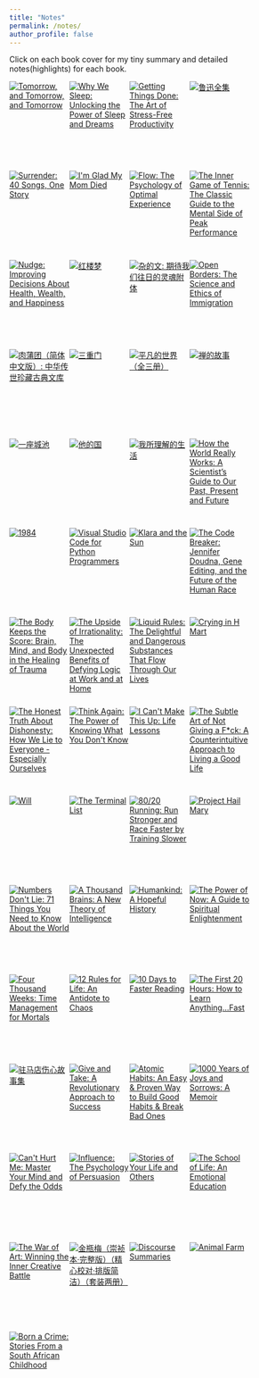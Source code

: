 ```yaml
---
title: "Notes"
permalink: /notes/
author_profile: false
---
```



Click on each book cover for my tiny summary and detailed notes(highlights) for each book. 


<!-- # 2022 -->

<!-- 

Put the newer one on top so that it will be in the same order as the Goodreads order. 

Read before 2022
----------------
Currently, two issues: 1) I don't see the static link for all books beyond the first 20 books; 2) Not sure how to display different years in this page. 

For issue 1). I can copy paste the link in the javascript part to get the complete list and save it to _notes.html. use print() in python to clean those escape strings. Save it to _notes_processed.html. Now I can use it to get all the books I want. Replace the picture size to the one used here: _S\w\d\d_ -> _SX98_

--------------------------------------------------
130 books on Aug 15, 2022 in _notes_processed.html
--------------------------------------------------

Apr 2023
""""""""
/notes/luxun
/notes/getting-things-done
/notes/why-we-sleep
/notes/tomorrow-and-tomorrow-and-tomorrow
/notes/an-emotional-education

Mar 2023
""""""""
/notes/im-glad-my-mom-died
/notes/surrender

To update Feb 2023
""""""""""""""""""
/notes/cant-hurt-me
/notes/influence
/notes/stories-of-your-life-and-others

Updated Jan 20, 2023
""""""""""""""""""""

Need cover of the books:
/notes/inner-game-tennis
/notes/flow

/notes/atomic-habits
/notes/born-a-crime

Updated Dec 14, 2022

/notes/红楼梦
/notes/金瓶梅
/notes/nudge
/notes/born-a-crime


Updated Nov 1, 2022
/notes/the-war-of-art
/notes/肉蒲团
/notes/杂的文
/notes/open-borders

Updated Oct 13, 2022
- use grammarly to clean all my notes summary that had not been edited. 

It might be ok just to use grammarly to polish my writing

On Oct 13, 2022
/notes/first20hours
/notes/10-days-to-faster-reading
/notes/一座城池
/notes/禅的故事
/notes/animal-farm
/notes/驻马店伤心故事集
/notes/平凡的世界
/notes/三重门
/notes/give-and-take

Updated Aug 15, 2022
/notes/discourse-summaries

2022 Aug 
-----------

/notes/我所理解的生活
/notes/他的国
/notes/how-the-world-really-works

2022 july 
-----------

/notes/klara-and-the-sun
/notes/visual-studio-code-for-python-programmers
/notes/1984

2022 june 
-----------
/notes/the-upside-of-irrationality
/notes/the-body-keeps-the-score
/notes/the-code-breaker

2022 may 
-----------
/notes/crying-in-h-mart
/notes/liquid-rules


Edited Below
=============

2022 april 
-----------

/notes/think-again
/notes/i-can't-make-this-up
/notes/honest-truth
----------------------------------------
[Will - by Will Smith](/notes/will)
/notes/the-terminal-list
/notes/will
/notes/80_20-running
/notes/project-hail-mary
/notes/four-thousand-weeks.md
/notes/the-subtle-art-of-not-giving-a-f*ck

--------------------------------------------------------------------------------
1. [Numbers Don't Lie - by Vaclav Smil](/notes/numbers-don't-lie)

1. [A Thousand Brains - by Jeff Hawkins](/notes/a-thousand-brains)

1. [Humankind - by Rutger Bregman](/notes/humankind)

1. [The Power of Now - by Eckhart Tolle](/notes/the-power-of-now)

1. [12 Rules for Life - by Jordan B. Peterson](/notes/12-rules-for-life)


 -->

<style type="text/css" media="screen">
.gr_grid_container {
    /* customize grid container div here. eg: width: 500px; */
}

.gr_grid_book_container {
    /* customize book cover container div here */
    float: left;
    width: 108px;
    height: 160px;
    /* width: 147px;
    height: 240px; */
    padding: 0px 0px;
    overflow: hidden;
}
</style>


  <div class="gr_grid_container">
    <div class="gr_grid_book_container"><a title="Tomorrow, and Tomorrow, and Tomorrow" rel="nofollow" href="/notes/tomorrow-and-tomorrow-and-tomorrow"><img alt="Tomorrow, and Tomorrow, and Tomorrow" border="0" src="https://i.gr-assets.com/images/S/compressed.photo.goodreads.com/books/1636978687l/58784475._SX98_.jpg" /></a></div>
    <div class="gr_grid_book_container"><a title="Why We Sleep: Unlocking the Power of Sleep and Dreams" rel="nofollow" href="/notes/why-we-sleep"><img alt="Why We Sleep: Unlocking the Power of Sleep and Dreams" border="0" src="https://i.gr-assets.com/images/S/compressed.photo.goodreads.com/books/1556604137l/34466963._SX98_.jpg" /></a></div>
    <div class="gr_grid_book_container"><a title="Getting Things Done: The Art of Stress-Free Productivity" rel="nofollow" href="/notes/getting-things-done"><img alt="Getting Things Done: The Art of Stress-Free Productivity" border="0" src="https://i.gr-assets.com/images/S/compressed.photo.goodreads.com/books/1312474060l/1633._SX98_.jpg" /></a></div>
    <div class="gr_grid_book_container"><a title="鲁迅全集" rel="nofollow" href="/notes/luxun"><img alt="鲁迅全集" border="0" src="https://i.gr-assets.com/images/S/compressed.photo.goodreads.com/books/1455596899l/29109491._SX98_.jpg" /></a></div>
    <div class="gr_grid_book_container"><a title="Surrender: 40 Songs, One Story" rel="nofollow" href="/notes/surrender"><img alt="Surrender: 40 Songs, One Story" border="0" src="https://i.gr-assets.com/images/S/compressed.photo.goodreads.com/books/1652192228l/61065813._SX98_.jpg" /></a></div>
    <div class="gr_grid_book_container"><a title="I'm Glad My Mom Died" rel="nofollow" href="/notes/im-glad-my-mom-died"><img alt="I'm Glad My Mom Died" border="0" src="https://i.gr-assets.com/images/S/compressed.photo.goodreads.com/books/1649286799l/59364173._SX98_.jpg" /></a></div>
    <div class="gr_grid_book_container"><a title="Flow: The Psychology of Optimal Experience" rel="nofollow" href="/notes/flow"><img alt="Flow: The Psychology of Optimal Experience" border="0" src="https://i.gr-assets.com/images/S/compressed.photo.goodreads.com/books/1432253110l/66354._SX98_.jpg" /></a></div>
    <div class="gr_grid_book_container"><a title="The Inner Game of Tennis: The Classic Guide to the Mental Side of Peak Performance" rel="nofollow" href="/notes/inner-game-tennis"><img alt="The Inner Game of Tennis: The Classic Guide to the Mental Side of Peak Performance" border="0" src="https://i.gr-assets.com/images/S/compressed.photo.goodreads.com/books/1427665815l/905._SX98_.jpg" /></a></div>
    <div class="gr_grid_book_container"><a title="Nudge: Improving Decisions About Health, Wealth, and Happiness" rel="nofollow" href="/notes/nudge"><img alt="Nudge: Improving Decisions About Health, Wealth, and Happiness" border="0" src="https://i.gr-assets.com/images/S/compressed.photo.goodreads.com/books/1348322381l/3450744._SX98_.jpg" /></a></div>
    <div class="gr_grid_book_container"><a title="红楼梦" rel="nofollow" href="/notes/红楼梦"><img alt="红楼梦" border="0" src="https://i.gr-assets.com/images/S/compressed.photo.goodreads.com/books/1384804636l/18680016._SX98_.jpg" /></a></div>
    <div class="gr_grid_book_container"><a title="杂的文: 期待我们往日的灵魂附体" rel="nofollow" href="/notes/杂的文"><img alt="杂的文: 期待我们往日的灵魂附体" border="0" src="https://i.gr-assets.com/images/S/compressed.photo.goodreads.com/books/1386913339l/19408348._SX98_.jpg" /></a> </div>
    <div class="gr_grid_book_container"><a title="Open Borders: The Science and Ethics of Immigration" rel="nofollow" href="/notes/open-borders"><img alt="Open Borders: The Science and Ethics of Immigration" border="0" src="https://i.gr-assets.com/images/S/compressed.photo.goodreads.com/books/1553580474l/42867903._SX98_.jpg" /></a> </div>
    <div class="gr_grid_book_container"><a title="肉蒲团（简体中文版）: 中华传世珍藏古典文库" rel="nofollow" href="/notes/肉蒲团"><img alt="肉蒲团（简体中文版）: 中华传世珍藏古典文库" border="0" src="https://i.gr-assets.com/images/S/compressed.photo.goodreads.com/books/1522092058l/39603749._SX98_.jpg" /></a> </div>
    <div class="gr_grid_book_container"><a title="三重门" rel="nofollow" href="/notes/三重门"><img alt="三重门" border="0" src="https://i.gr-assets.com/images/S/compressed.photo.goodreads.com/books/1360152266l/6514080._SX98_.jpg" /></a></div>
    <div class="gr_grid_book_container"><a title="平凡的世界（全三册）" rel="nofollow" href="/notes/平凡的世界"><img alt="平凡的世界（全三册）" border="0" src="https://i.gr-assets.com/images/S/compressed.photo.goodreads.com/books/1629938607l/12638370._SX98_.jpg" /></a></div>
    <div class="gr_grid_book_container"><a title="禅的故事(易中天说禅：半小时走进禅的前世今生。阐释禅之美、禅之奥。)" rel="nofollow" href="/notes/禅的故事"><img alt="禅的故事" border="0" src="https://i.gr-assets.com/images/S/compressed.photo.goodreads.com/books/1536598519l/41788141._SX98_.jpg" /></a></div>
    <div class="gr_grid_book_container"><a title="一座城池 (韩寒文集)" rel="nofollow" href="/notes/一座城池"><img alt="一座城池" border="0" src="https://i.gr-assets.com/images/S/compressed.photo.goodreads.com/books/1385629647l/19016496._SX98_.jpg" /></a></div>
    <div class="gr_grid_book_container"><a title="他的国" rel="nofollow" href="/notes/他的国"><img alt="他的国" border="0" src="https://i.gr-assets.com/images/S/compressed.photo.goodreads.com/books/1373367257l/18171758._SX98_.jpg" /></a></div>
    <div class="gr_grid_book_container"><a title="我所理解的生活" rel="nofollow" href="/notes/我所理解的生活"><img alt="我所理解的生活" border="0" src="https://i.gr-assets.com/images/S/compressed.photo.goodreads.com/books/1385654751l/19024336._SX98_.jpg" /></a></div>
    <div class="gr_grid_book_container"><a title="How the World Really Works: A Scientist’s Guide to Our Past, Present and Future" rel="nofollow" href="/notes/how-the-world-really-works"><img alt="How the World Really Works: A Scientist’s Guide to Our Past, Present and Future" border="0" src="https://i.gr-assets.com/images/S/compressed.photo.goodreads.com/books/1641444915l/56587388._SX98_.jpg" /></a></div>
    <div class="gr_grid_book_container"><a title="1984" rel="nofollow" href="/notes/1984"><img alt="1984" border="0" src="https://i.gr-assets.com/images/S/compressed.photo.goodreads.com/books/1532714506l/40961427._SX98_.jpg" /></a> </div>
    <div class="gr_grid_book_container"><a title="Visual Studio Code for Python Programmers" rel="nofollow" href="/notes/visual-studio-code-for-python-programmers"><img alt="Visual Studio Code for Python Programmers" border="0" src="https://i.gr-assets.com/images/S/compressed.photo.goodreads.com/books/1623118657l/55895023._SX98_.jpg" /></a> </div>
    <div class="gr_grid_book_container"><a title="Klara and the Sun" rel="nofollow" href="/notes/klara-and-the-sun"><img alt="Klara and the Sun" border="0" src="https://i.gr-assets.com/images/S/compressed.photo.goodreads.com/books/1603206535l/54120408._SX98_.jpg" /></a> </div>
    <div class="gr_grid_book_container"><a title="The Code Breaker: Jennifer Doudna, Gene Editing, and the Future of the Human Race" rel="nofollow" href="/notes/the-code-breaker"><img alt="The Code Breaker: Jennifer Doudna, Gene Editing, and the Future of the Human Race" border="0" src="https://i.gr-assets.com/images/S/compressed.photo.goodreads.com/books/1610894755l/54968118._SX98_.jpg" /></a> </div>
    <div class="gr_grid_book_container"><a title="The Body Keeps the Score: Brain, Mind, and Body in the Healing of Trauma" rel="nofollow" href="/notes/the-body-keeps-the-score"><img alt="The Body Keeps the Score: Brain, Mind, and Body in the Healing of Trauma" border="0" src="https://i.gr-assets.com/images/S/compressed.photo.goodreads.com/books/1594559067l/18693771._SX98_.jpg" /></a> </div>
    <div class="gr_grid_book_container"><a title="The Upside of Irrationality: The Unexpected Benefits of Defying Logic at Work and at Home" rel="nofollow" href="/notes/the-upside-of-irrationality"><img alt="The Upside of Irrationality: The Unexpected Benefits of Defying Logic at Work and at Home" border="0" src="https://i.gr-assets.com/images/S/compressed.photo.goodreads.com/books/1268511997l/7815744._SX98_.jpg" /></a> </div>
    <div class="gr_grid_book_container"><a title="Liquid Rules: The Delightful and Dangerous Substances That Flow Through Our Lives" rel="nofollow" href="/notes/liquid-rules"><img alt="Liquid Rules: The Delightful and Dangerous Substances That Flow Through Our Lives" border="0" src="https://i.gr-assets.com/images/S/compressed.photo.goodreads.com/books/1519637292l/35721140._SX98_.jpg" /></a> </div>
    <div class="gr_grid_book_container"><a title="Crying in H Mart" rel="nofollow" href="/notes/crying-in-h-mart"><img alt="Crying in H Mart" border="0" src="https://i.gr-assets.com/images/S/compressed.photo.goodreads.com/books/1601937850l/54814676._SX98_.jpg" /></a> </div>
    <div class="gr_grid_book_container"><a title="The Honest Truth About Dishonesty: How We Lie to Everyone - Especially Ourselves" rel="nofollow" href="/notes/honest-truth"><img alt="The Honest Truth About Dishonesty: How We Lie to Everyone - Especially Ourselves" border="0" src="https://i.gr-assets.com/images/S/compressed.photo.goodreads.com/books/1331070373l/13426114._SX98_.jpg" /></a></div>
    <div class="gr_grid_book_container"><a title="Think Again: The Power of Knowing What You Don't Know" rel="nofollow" href="/notes/think-again"><img alt="Think Again: The Power of Knowing What You Don't Know" border="0" src="https://i.gr-assets.com/images/S/compressed.photo.goodreads.com/books/1602574232l/55539565._SX98_.jpg" /></a></div>
    <div class="gr_grid_book_container"><a title="I Can't Make This Up: Life Lessons" rel="nofollow" href="/notes/i-can't-make-this-up"><img alt="I Can't Make This Up: Life Lessons" border="0" src="https://i.gr-assets.com/images/S/compressed.photo.goodreads.com/books/1493503674l/33347428._SX98_.jpg" /></a></div>
    <div class="gr_grid_book_container"><a title="The Subtle Art of Not Giving a F*ck: A Counterintuitive Approach to Living a Good Life" rel="nofollow" href="/notes/the-subtle-art-of-not-giving-a-f*ck"><img alt="The Subtle Art of Not Giving a F*ck: A Counterintuitive Approach to Living a Good Life" border="0" src="https://i.gr-assets.com/images/S/compressed.photo.goodreads.com/books/1465761302l/28257707._SX98_.jpg" /></a></div>
    <div class="gr_grid_book_container"><a title="Will" rel="nofollow" href="/notes/will"><img alt="Will" border="0" src="https://i.gr-assets.com/images/S/compressed.photo.goodreads.com/books/1624126289l/58375739._SX98_.jpg" /></a></div>
    <div class="gr_grid_book_container"><a title="The Terminal List (Terminal List, #1)" rel="nofollow" href="/notes/the-terminal-list"><img alt="The Terminal List" border="0" src="https://i.gr-assets.com/images/S/compressed.photo.goodreads.com/books/1520163970l/35297106._SX98_.jpg" /></a></div>
    <div class="gr_grid_book_container"><a title="80/20 Running: Run Stronger and Race Faster by Training Slower" rel="nofollow" href="/notes/80_20-running"><img alt="80/20 Running: Run Stronger and Race Faster by Training Slower" border="0" src="https://i.gr-assets.com/images/S/compressed.photo.goodreads.com/books/1398027298l/20821042._SX98_.jpg" /></a></div>
    <div class="gr_grid_book_container"><a title="Project Hail Mary" rel="nofollow" href="/notes/project-hail-mary"><img alt="Project Hail Mary" border="0" src="https://i.gr-assets.com/images/S/compressed.photo.goodreads.com/books/1597695864l/54493401._SX98_.jpg" /></a></div>
    <div class="gr_grid_book_container"><a title="Numbers Don't Lie: 71 Things You Need to Know About the World" rel="nofollow" href="/notes/numbers-don't-lie"><img alt="Numbers Don't Lie: 71 Things You Need to Know About the World" border="0" src="https://i.gr-assets.com/images/S/compressed.photo.goodreads.com/books/1598804527l/50705179._SX98_.jpg" /></a></div>
    <div class="gr_grid_book_container"><a title="A Thousand Brains: A New Theory of Intelligence" rel="nofollow" href="/notes/a-thousand-brains"><img alt="A Thousand Brains: A New Theory of Intelligence" border="0" src="https://i.gr-assets.com/images/S/compressed.photo.goodreads.com/books/1609237769l/54503521._SX98_.jpg" /></a></div>
    <div class="gr_grid_book_container"><a title="Humankind: A Hopeful History" rel="nofollow" href="/notes/humankind"><img alt="Humankind: A Hopeful History" border="0" src="https://i.gr-assets.com/images/S/compressed.photo.goodreads.com/books/1577251406l/52879286._SX98_.jpg" /></a></div>
    <div class="gr_grid_book_container"><a title="The Power of Now: A Guide to Spiritual Enlightenment" rel="nofollow" href="/notes/the-power-of-now"><img alt="The Power of Now: A Guide to Spiritual Enlightenment" border="0" src="https://i.gr-assets.com/images/S/compressed.photo.goodreads.com/books/1386925535l/6708._SX98_.jpg" /></a></div>
    <div class="gr_grid_book_container"><a title="Four Thousand Weeks: Time Management for Mortals" rel="nofollow" href="/notes/four-thousand-weeks"><img alt="Four Thousand Weeks: Time Management for Mortals" border="0" src="https://i.gr-assets.com/images/S/compressed.photo.goodreads.com/books/1627425434l/54785515._SX98_.jpg" /></a></div>
    <div class="gr_grid_book_container"><a title="12 Rules for Life: An Antidote to Chaos" rel="nofollow" href="/notes/12-rules-for-life"><img alt="12 Rules for Life: An Antidote to Chaos" border="0" src="https://i.gr-assets.com/images/S/compressed.photo.goodreads.com/books/1512705866l/30257963._SX98_.jpg" /></a></div>
    <div class="gr_grid_book_container"><a title="10 Days to Faster Reading" rel="nofollow" href="/notes/10-days-to-faster-reading"><img alt="10 Days to Faster Reading" border="0" src="https://i.gr-assets.com/images/S/compressed.photo.goodreads.com/books/1441860089l/227552._SX98_.jpg" /></a></div>
    <div class="gr_grid_book_container"><a title="The First 20 Hours: How to Learn Anything...Fast" rel="nofollow" href="/notes/first20hours"><img alt="The First 20 Hours: How to Learn Anything...Fast" border="0" src="https://i.gr-assets.com/images/S/compressed.photo.goodreads.com/books/1364771935l/16158493._SX98_.jpg" /></a></div>
    <div class="gr_grid_book_container"><a title="驻马店伤心故事集" rel="nofollow" href="/notes/驻马店伤心故事集"><img alt="驻马店伤心故事集" border="0" src="https://i.gr-assets.com/images/S/compressed.photo.goodreads.com/books/1538612328l/42142336._SX98_.jpg" /></a></div>
    <div class="gr_grid_book_container"><a title="Give and Take: A Revolutionary Approach to Success" rel="nofollow" href="/notes/give-and-take"><img alt="Give and Take: A Revolutionary Approach to Success" border="0" src="https://i.gr-assets.com/images/S/compressed.photo.goodreads.com/books/1356136579l/16158498._SX98_.jpg" /></a></div>
    <div class="gr_grid_book_container"><a title="Atomic Habits: An Easy &amp; Proven Way to Build Good Habits &amp; Break Bad Ones" rel="nofollow" href="/notes/atomic-habits"><img alt="Atomic Habits: An Easy &amp; Proven Way to Build Good Habits &amp; Break Bad Ones" border="0" src="https://i.gr-assets.com/images/S/compressed.photo.goodreads.com/books/1655988385l/40121378._SX98_.jpg" /></a></div>
    <div class="gr_grid_book_container"><a title="1000 Years of Joys and Sorrows: A Memoir" rel="nofollow" href="/notes/1000-years-of-joys-and-sorrows"><img alt="1000 Years of Joys and Sorrows: A Memoir" border="0" src="https://i.gr-assets.com/images/S/compressed.photo.goodreads.com/books/1629112907l/57423429._SX98_.jpg" /></a></div>
    <div class="gr_grid_book_container"><a title="Can't Hurt Me: Master Your Mind and Defy the Odds" rel="nofollow" href="/notes/cant-hurt-me"><img alt="Can't Hurt Me: Master Your Mind and Defy the Odds" border="0" src="https://i.gr-assets.com/images/S/compressed.photo.goodreads.com/books/1536184191l/41721428._SX98_.jpg" /></a></div>
    <div class="gr_grid_book_container"><a title="Influence: The Psychology of Persuasion" rel="nofollow" href="/notes/influence"><img alt="Influence: The Psychology of Persuasion" border="0" src="https://i.gr-assets.com/images/S/compressed.photo.goodreads.com/books/1391026083l/28815._SX98_.jpg" /></a></div>
    <div class="gr_grid_book_container"><a title="Stories of Your Life and Others" rel="nofollow" href="/notes/stories-of-your-life-and-others"><img alt="Stories of Your Life and Others" border="0" src="https://i.gr-assets.com/images/S/compressed.photo.goodreads.com/books/1356138316l/223380._SX98_.jpg" /></a></div>
    <div class="gr_grid_book_container"><a title="The School of Life: An Emotional Education" rel="nofollow" href="/notes/an-emotional-education"><img alt="The School of Life: An Emotional Education" border="0" src="https://i.gr-assets.com/images/S/compressed.photo.goodreads.com/books/1568273715l/43264830._SX98_.jpg" /></a></div>
<!--     <div class="gr_grid_book_container"><a title="Outliers: The Story of Success" rel="nofollow" href="https://www.goodreads.com/review/show/2822582309?utm_medium=api&amp;utm_source=grid_widget"><img alt="Outliers: The Story of Success" border="0" src="https://i.gr-assets.com/images/S/compressed.photo.goodreads.com/books/1344266315l/3228917._SX98_.jpg" /></a></div> -->
<!--     <div class="gr_grid_book_container"><a title="Think Like a Monk: Train Your Mind for Peace and Purpose Every Day" rel="nofollow" href="https://www.goodreads.com/review/show/4246485945?utm_medium=api&amp;utm_source=grid_widget"><img alt="Think Like a Monk: Train Your Mind for Peace and Purpose Every Day" border="0" src="https://i.gr-assets.com/images/S/compressed.photo.goodreads.com/books/1600432716l/51942513._SX98_.jpg" /></a></div> -->
<!--     <div class="gr_grid_book_container"><a title="Poor Charlie's Almanack: The Wit and Wisdom of Charles T. Munger" rel="nofollow" href="https://www.goodreads.com/review/show/3079013775?utm_medium=api&amp;utm_source=grid_widget"><img alt="Poor Charlie's Almanack: The Wit and Wisdom of Charles T. Munger" border="0" src="https://i.gr-assets.com/images/S/compressed.photo.goodreads.com/books/1387744370l/944652._SX98_.jpg" /></a></div> -->
<!--     <div class="gr_grid_book_container"><a title="Rich Dad, Poor Dad" rel="nofollow" href="https://www.goodreads.com/review/show/4129652508?utm_medium=api&amp;utm_source=grid_widget"><img alt="Rich Dad, Poor Dad" border="0" src="https://i.gr-assets.com/images/S/compressed.photo.goodreads.com/books/1388211242l/69571._SX98_.jpg" /></a></div> -->
<!--     <div class="gr_grid_book_container"><a title="The Greatest Salesman in the World" rel="nofollow" href="https://www.goodreads.com/review/show/3856191568?utm_medium=api&amp;utm_source=grid_widget"><img alt="The Greatest Salesman in the World" border="0" src="https://i.gr-assets.com/images/S/compressed.photo.goodreads.com/books/1631968328l/356896._SX98_.jpg" /></a></div> -->
<!--     <div class="gr_grid_book_container"><a title="How to Think More About Sex" rel="nofollow" href="https://www.goodreads.com/review/show/4113872608?utm_medium=api&amp;utm_source=grid_widget"><img alt="How to Think More About Sex" border="0" src="https://i.gr-assets.com/images/S/compressed.photo.goodreads.com/books/1339001940l/13696016._SX98_.jpg" /></a></div> -->
    <div class="gr_grid_book_container"><a title="The War of Art: Winning the Inner Creative Battle" rel="nofollow" href="/notes/the-war-of-art"><img alt="The War of Art: Winning the Inner Creative Battle" border="0" src="https://i.gr-assets.com/images/S/compressed.photo.goodreads.com/books/1574272133l/1319._SX98_.jpg" /></a></div>
<!--     <div class="gr_grid_book_container"><a title="The Emperor of All Maladies: A Biography of Cancer" rel="nofollow" href="https://www.goodreads.com/review/show/3847909815?utm_medium=api&amp;utm_source=grid_widget"><img alt="The Emperor of All Maladies: A Biography of Cancer" border="0" src="https://i.gr-assets.com/images/S/compressed.photo.goodreads.com/books/1280771091l/7170627._SX98_.jpg" /></a></div> -->
<!--     <div class="gr_grid_book_container"><a title="Open" rel="nofollow" href="https://www.goodreads.com/review/show/3123025281?utm_medium=api&amp;utm_source=grid_widget"><img alt="Open" border="0" src="https://i.gr-assets.com/images/S/compressed.photo.goodreads.com/books/1320520930l/6480781._SX98_.jpg" /></a></div> -->
<!--     <div class="gr_grid_book_container"><a title="丰乳肥臀" rel="nofollow" href="https://www.goodreads.com/review/show/3977121037?utm_medium=api&amp;utm_source=grid_widget"><img alt="丰乳肥臀" border="0" src="https://i.gr-assets.com/images/S/compressed.photo.goodreads.com/books/1385300316l/18928476._SX98_.jpg" /></a></div> -->
<!--     <div class="gr_grid_book_container"><a title="围城" rel="nofollow" href="https://www.goodreads.com/review/show/3944610225?utm_medium=api&amp;utm_source=grid_widget"><img alt="围城" border="0" src="https://i.gr-assets.com/images/S/compressed.photo.goodreads.com/books/1551882097l/29847852._SX98_.jpg" /></a></div> -->
<!--     <div class="gr_grid_book_container"><a title="边城" rel="nofollow" href="https://www.goodreads.com/review/show/3902312525?utm_medium=api&amp;utm_source=grid_widget"><img alt="边城" border="0" src="https://i.gr-assets.com/images/S/compressed.photo.goodreads.com/books/1385595066l/19010215._SX98_.jpg" /></a></div> -->
<!--     <div class="gr_grid_book_container"><a title="The TB12 Method: How to Achieve a Lifetime of Sustained Peak Performance" rel="nofollow" href="https://www.goodreads.com/review/show/3886278283?utm_medium=api&amp;utm_source=grid_widget"><img alt="The TB12 Method: How to Achieve a Lifetime of Sustained Peak Performance" border="0" src="https://i.gr-assets.com/images/S/compressed.photo.goodreads.com/books/1505829459l/35612723._SX98_.jpg" /></a></div> -->
<!--     <div class="gr_grid_book_container"><a title="增广贤文" rel="nofollow" href="https://www.goodreads.com/review/show/3874670139?utm_medium=api&amp;utm_source=grid_widget"><img alt="增广贤文" border="0" src="https://i.gr-assets.com/images/S/compressed.photo.goodreads.com/books/1385567034l/19003933._SX98_.jpg" /></a></div> -->
    <div class="gr_grid_book_container"><a title="金瓶梅（崇祯本·完整版）（精心校对·排版简洁）（套装两册）" rel="nofollow" href="/notes/金瓶梅"><img alt="金瓶梅（崇祯本·完整版）（精心校对·排版简洁）（套装两册）" border="0" src="https://i.gr-assets.com/images/S/compressed.photo.goodreads.com/books/1515154787l/37832172._SX98_.jpg" /></a></div>
<!--     <div class="gr_grid_book_container"><a title="Greenlights" rel="nofollow" href="https://www.goodreads.com/review/show/3811320509?utm_medium=api&amp;utm_source=grid_widget"><img alt="Greenlights" border="0" src="https://i.gr-assets.com/images/S/compressed.photo.goodreads.com/books/1604281659l/52838315._SX98_.jpg" /></a></div> -->
<!--     <div class="gr_grid_book_container"><a title="Good Economics for Hard Times: Better Answers to Our Biggest Problems" rel="nofollow" href="https://www.goodreads.com/review/show/3462016538?utm_medium=api&amp;utm_source=grid_widget"><img alt="Good Economics for Hard Times: Better Answers to Our Biggest Problems" border="0" src="https://i.gr-assets.com/images/S/compressed.photo.goodreads.com/books/1562348201l/51014619._SX98_SY75_.jpg" /></a></div> -->
<!--     <div class="gr_grid_book_container"><a title="&quot;Surely You're Joking, Mr. Feynman!&quot;: Adventures of a Curious Character" rel="nofollow" href="https://www.goodreads.com/review/show/3811152084?utm_medium=api&amp;utm_source=grid_widget"><img alt="&quot;Surely You're Joking, Mr. Feynman!&quot;: Adventures of a Curious Character" border="0" src="https://i.gr-assets.com/images/S/compressed.photo.goodreads.com/books/1504936953l/35167685._SX98_.jpg" /></a></div> -->
<!--     <div class="gr_grid_book_container"><a title="活着 (余华作品)" rel="nofollow" href="https://www.goodreads.com/review/show/3791390629?utm_medium=api&amp;utm_source=grid_widget"><img alt="活着" border="0" src="https://i.gr-assets.com/images/S/compressed.photo.goodreads.com/books/1458534471l/29564310._SX98_.jpg" /></a></div> -->
<!--     <div class="gr_grid_book_container"><a title="A Promised Land" rel="nofollow" href="https://www.goodreads.com/review/show/3779014527?utm_medium=api&amp;utm_source=grid_widget"><img alt="A Promised Land" border="0" src="https://i.gr-assets.com/images/S/compressed.photo.goodreads.com/books/1600357110l/55361205._SX98_.jpg" /></a></div> -->
<!--     <div class="gr_grid_book_container"><a title="Bird by Bird: Some Instructions on Writing and Life" rel="nofollow" href="https://www.goodreads.com/review/show/3000686291?utm_medium=api&amp;utm_source=grid_widget"><img alt="Bird by Bird: Some Instructions on Writing and Life" border="0" src="https://i.gr-assets.com/images/S/compressed.photo.goodreads.com/books/1631772636l/12543._SX98_.jpg" /></a></div> -->
<!--     <div class="gr_grid_book_container"><a title="The Magic of Thinking Big" rel="nofollow" href="https://www.goodreads.com/review/show/3592473918?utm_medium=api&amp;utm_source=grid_widget"><img alt="The Magic of Thinking Big" border="0" src="https://i.gr-assets.com/images/S/compressed.photo.goodreads.com/books/1404632064l/759945._SX98_.jpg" /></a></div> -->
<!--     <div class="gr_grid_book_container"><a title="The Diamond Sutra" rel="nofollow" href="https://www.goodreads.com/review/show/3535785698?utm_medium=api&amp;utm_source=grid_widget"><img alt="The Diamond Sutra" border="0" src="https://i.gr-assets.com/images/S/compressed.photo.goodreads.com/books/1388361143l/144254._SX98_.jpg" /></a></div> -->
<!--     <div class="gr_grid_book_container"><a title="The Heart Sutra" rel="nofollow" href="https://www.goodreads.com/review/show/3535786777?utm_medium=api&amp;utm_source=grid_widget"><img alt="The Heart Sutra" border="0" src="https://i.gr-assets.com/images/S/compressed.photo.goodreads.com/books/1438830733l/325115._SX98_.jpg" /></a></div> -->
<!--     <div class="gr_grid_book_container"><a title="A Concise Guide to Macroeconomics" rel="nofollow" href="https://www.goodreads.com/review/show/3354557924?utm_medium=api&amp;utm_source=grid_widget"><img alt="A Concise Guide to Macroeconomics" border="0" src="https://i.gr-assets.com/images/S/compressed.photo.goodreads.com/books/1351663820l/464415._SX98_.jpg" /></a></div> -->
<!--     <div class="gr_grid_book_container"><a title="Money Walks 会走路的钱（下）: 普通人家十年一千万理财实录" rel="nofollow" href="https://www.goodreads.com/review/show/3291673316?utm_medium=api&amp;utm_source=grid_widget"><img alt="Money Walks 会走路的钱（下）: 普通人家十年一千万理财实录" border="0" src="https://i.gr-assets.com/images/S/compressed.photo.goodreads.com/books/1580682608l/50914453._SX98_.jpg" /></a></div> -->
<!--     <div class="gr_grid_book_container"><a title="Money Walks 会走路的钱（上）: 普通人家十年一千万理财实录" rel="nofollow" href="https://www.goodreads.com/review/show/3291672262?utm_medium=api&amp;utm_source=grid_widget"><img alt="Money Walks 会走路的钱（上）: 普通人家十年一千万理财实录" border="0" src="https://i.gr-assets.com/images/S/compressed.photo.goodreads.com/books/1580682629l/50914465._SX98_.jpg" /></a></div> -->
<!--     <div class="gr_grid_book_container"><a title="Nonviolent Communication: A Language of Life" rel="nofollow" href="https://www.goodreads.com/review/show/3252494155?utm_medium=api&amp;utm_source=grid_widget"><img alt="Nonviolent Communication: A Language of Life" border="0" src="https://i.gr-assets.com/images/S/compressed.photo.goodreads.com/books/1386925124l/71730._SX98_.jpg" /></a></div> -->
<!--     <div class="gr_grid_book_container"><a title="Will My Cat Eat My Eyeballs? Big Questions from Tiny Mortals About Death" rel="nofollow" href="https://www.goodreads.com/review/show/3229850753?utm_medium=api&amp;utm_source=grid_widget"><img alt="Will My Cat Eat My Eyeballs? Big Questions from Tiny Mortals About Death" border="0" src="https://i.gr-assets.com/images/S/compressed.photo.goodreads.com/books/1554396038l/43785830._SX98_.jpg" /></a></div> -->
<!--     <div class="gr_grid_book_container"><a title="Humans of New York: Stories" rel="nofollow" href="https://www.goodreads.com/review/show/3183103882?utm_medium=api&amp;utm_source=grid_widget"><img alt="Humans of New York: Stories" border="0" src="https://i.gr-assets.com/images/S/compressed.photo.goodreads.com/books/1430176879l/24019187._SX98_.jpg" /></a></div> -->
<!--     <div class="gr_grid_book_container"><a title="Humans of New York" rel="nofollow" href="https://www.goodreads.com/review/show/3085043595?utm_medium=api&amp;utm_source=grid_widget"><img alt="Humans of New York" border="0" src="https://i.gr-assets.com/images/S/compressed.photo.goodreads.com/books/1384184910l/17287009._SX98_.jpg" /></a></div> -->
<!--     <div class="gr_grid_book_container"><a title="Tribe of Mentors: Short Life Advice from the Best in the World" rel="nofollow" href="https://www.goodreads.com/review/show/3085343205?utm_medium=api&amp;utm_source=grid_widget"><img alt="Tribe of Mentors: Short Life Advice from the Best in the World" border="0" src="https://i.gr-assets.com/images/S/compressed.photo.goodreads.com/books/1504838177l/36200111._SX98_.jpg" /></a></div> -->
<!--     <div class="gr_grid_book_container"><a title="Meditations" rel="nofollow" href="https://www.goodreads.com/review/show/3056500102?utm_medium=api&amp;utm_source=grid_widget"><img alt="Meditations" border="0" src="https://i.gr-assets.com/images/S/compressed.photo.goodreads.com/books/1421618636l/30659._SX98_.jpg" /></a></div> -->
<!--     <div class="gr_grid_book_container"><a title="Bad Blood: Secrets and Lies in a Silicon Valley Startup" rel="nofollow" href="https://www.goodreads.com/review/show/2633736063?utm_medium=api&amp;utm_source=grid_widget"><img alt="Bad Blood: Secrets and Lies in a Silicon Valley Startup" border="0" src="https://i.gr-assets.com/images/S/compressed.photo.goodreads.com/books/1523311515l/37976541._SX98_.jpg" /></a></div> -->
<!--     <div class="gr_grid_book_container"><a title="Digital Minimalism: Choosing a Focused Life in a Noisy World" rel="nofollow" href="https://www.goodreads.com/review/show/2879917246?utm_medium=api&amp;utm_source=grid_widget"><img alt="Digital Minimalism: Choosing a Focused Life in a Noisy World" border="0" src="https://i.gr-assets.com/images/S/compressed.photo.goodreads.com/books/1549433350l/40672036._SX98_.jpg" /></a></div> -->
<!--     <div class="gr_grid_book_container"><a title="Becoming" rel="nofollow" href="https://www.goodreads.com/review/show/2873866846?utm_medium=api&amp;utm_source=grid_widget"><img alt="Becoming" border="0" src="https://i.gr-assets.com/images/S/compressed.photo.goodreads.com/books/1528206996l/38746485._SX98_.jpg" /></a></div> -->
<!--     <div class="gr_grid_book_container"><a title="The Noble Eightfold Path: Way to the End of Suffering" rel="nofollow" href="https://www.goodreads.com/review/show/2866199956?utm_medium=api&amp;utm_source=grid_widget"><img alt="The Noble Eightfold Path: Way to the End of Suffering" border="0" src="https://i.gr-assets.com/images/S/compressed.photo.goodreads.com/books/1328838260l/973368._SX98_.jpg" /></a></div> -->
<!--     <div class="gr_grid_book_container"><a title="Deep Work: Rules for Focused Success in a Distracted World" rel="nofollow" href="https://www.goodreads.com/review/show/2236967388?utm_medium=api&amp;utm_source=grid_widget"><img alt="Deep Work: Rules for Focused Success in a Distracted World" border="0" src="https://i.gr-assets.com/images/S/compressed.photo.goodreads.com/books/1447957962l/25744928._SX98_.jpg" /></a></div> -->
<!--     <div class="gr_grid_book_container"><a title="How to Be a Bawse: A Guide to Conquering Life" rel="nofollow" href="https://www.goodreads.com/review/show/2204742380?utm_medium=api&amp;utm_source=grid_widget"><img alt="How to Be a Bawse: A Guide to Conquering Life" border="0" src="https://i.gr-assets.com/images/S/compressed.photo.goodreads.com/books/1475608021l/31202835._SX98_.jpg" /></a></div> -->
<!--     <div class="gr_grid_book_container"><a title="Educated" rel="nofollow" href="https://www.goodreads.com/review/show/2615266788?utm_medium=api&amp;utm_source=grid_widget"><img alt="Educated" border="0" src="https://i.gr-assets.com/images/S/compressed.photo.goodreads.com/books/1506026635l/35133922._SX98_.jpg" /></a></div> -->
<!--     <div class="gr_grid_book_container"><a title="I'll Be Gone in the Dark" rel="nofollow" href="https://www.goodreads.com/review/show/2615215068?utm_medium=api&amp;utm_source=grid_widget"><img alt="I'll Be Gone in the Dark" border="0" src="https://i.gr-assets.com/images/S/compressed.photo.goodreads.com/books/1499177121l/35271190._SX98_.jpg" /></a></div> --> 
    <div class="gr_grid_book_container"><a title="Discourse Summaries" rel="nofollow" href="/notes/discourse-summaries"><img alt="Discourse Summaries" border="0" src="https://i.gr-assets.com/images/S/compressed.photo.goodreads.com/books/1348456310l/1263497._SX98_.jpg" /></a></div>
<!--     <div class="gr_grid_book_container"><a title="Mostly Harmless Econometrics: An Empiricist's Companion" rel="nofollow" href="https://www.goodreads.com/review/show/2686646765?utm_medium=api&amp;utm_source=grid_widget"><img alt="Mostly Harmless Econometrics: An Empiricist's Companion" border="0" src="https://i.gr-assets.com/images/S/compressed.photo.goodreads.com/books/1347325339l/3388277._SX98_.jpg" /></a></div> -->
<!--     <div class="gr_grid_book_container"><a title="Age of Ambition: Chasing Fortune, Truth, and Faith in the New China" rel="nofollow" href="https://www.goodreads.com/review/show/2635391500?utm_medium=api&amp;utm_source=grid_widget"><img alt="Age of Ambition: Chasing Fortune, Truth, and Faith in the New China" border="0" src="https://i.gr-assets.com/images/S/compressed.photo.goodreads.com/books/1418113377l/18490568._SX98_.jpg" /></a></div> -->
<!--     <div class="gr_grid_book_container"><a title="The Mamba Mentality: How I Play" rel="nofollow" href="https://www.goodreads.com/review/show/2634978896?utm_medium=api&amp;utm_source=grid_widget"><img alt="The Mamba Mentality: How I Play" border="0" src="https://i.gr-assets.com/images/S/compressed.photo.goodreads.com/books/1527633702l/40230101._SX98_.jpg" /></a></div> -->
<!--     <div class="gr_grid_book_container"><a title="Leonardo da Vinci" rel="nofollow" href="https://www.goodreads.com/review/show/2155874221?utm_medium=api&amp;utm_source=grid_widget"><img alt="Leonardo da Vinci" border="0" src="https://i.gr-assets.com/images/S/compressed.photo.goodreads.com/books/1523543570l/34684622._SX98_.jpg" /></a></div> -->
<!--     <div class="gr_grid_book_container"><a title="The Selfish Gene" rel="nofollow" href="https://www.goodreads.com/review/show/2202965562?utm_medium=api&amp;utm_source=grid_widget"><img alt="The Selfish Gene" border="0" src="https://i.gr-assets.com/images/S/compressed.photo.goodreads.com/books/1366758096l/61535._SX98_.jpg" /></a></div> -->
<!--     <div class="gr_grid_book_container"><a title="21 Lessons for the 21st Century" rel="nofollow" href="https://www.goodreads.com/review/show/2571611322?utm_medium=api&amp;utm_source=grid_widget"><img alt="21 Lessons for the 21st Century" border="0" src="https://i.gr-assets.com/images/S/compressed.photo.goodreads.com/books/1564577305l/38820046._SX98_.jpg" /></a></div> -->
<!--     <div class="gr_grid_book_container"><a title="The Innovators: How a Group of Hackers, Geniuses and Geeks Created the Digital Revolution" rel="nofollow" href="https://www.goodreads.com/review/show/2447582396?utm_medium=api&amp;utm_source=grid_widget"><img alt="The Innovators: How a Group of Hackers, Geniuses and Geeks Created the Digital Revolution" border="0" src="https://i.gr-assets.com/images/S/compressed.photo.goodreads.com/books/1410191571l/21856367._SX98_.jpg" /></a></div> -->
<!--     <div class="gr_grid_book_container"><a title="Benjamin Franklin: An American Life" rel="nofollow" href="https://www.goodreads.com/review/show/2004938059?utm_medium=api&amp;utm_source=grid_widget"><img alt="Benjamin Franklin: An American Life" border="0" src="https://i.gr-assets.com/images/S/compressed.photo.goodreads.com/books/1630510455l/10883._SX98_.jpg" /></a></div> -->
<!--     <div class="gr_grid_book_container"><a title="Einstein: His Life and Universe" rel="nofollow" href="https://www.goodreads.com/review/show/2004938022?utm_medium=api&amp;utm_source=grid_widget"><img alt="Einstein: His Life and Universe" border="0" src="https://i.gr-assets.com/images/S/compressed.photo.goodreads.com/books/1328011405l/10884._SX98_.jpg" /></a></div> -->
<!--     <div class="gr_grid_book_container"><a title="Ry's Git Tutorial" rel="nofollow" href="https://www.goodreads.com/review/show/2374269648?utm_medium=api&amp;utm_source=grid_widget"><img alt="Ry's Git Tutorial" border="0" src="https://i.gr-assets.com/images/S/compressed.photo.goodreads.com/books/1437820681l/23951943._SX98_.jpg" /></a></div> -->
<!--     <div class="gr_grid_book_container"><a title="What I Talk About When I Talk About Running" rel="nofollow" href="https://www.goodreads.com/review/show/2270445830?utm_medium=api&amp;utm_source=grid_widget"><img alt="What I Talk About When I Talk About Running" border="0" src="https://i.gr-assets.com/images/S/compressed.photo.goodreads.com/books/1473397159l/2195464._SX98_.jpg" /></a></div> -->
<!--     <div class="gr_grid_book_container"><a title="Hamilton: The Revolution" rel="nofollow" href="https://www.goodreads.com/review/show/1886858437?utm_medium=api&amp;utm_source=grid_widget"><img alt="Hamilton: The Revolution" border="0" src="https://i.gr-assets.com/images/S/compressed.photo.goodreads.com/books/1473778525l/27804653._SX98_.jpg" /></a></div> -->
<!--     <div class="gr_grid_book_container"><a title="Scrappy Little Nobody" rel="nofollow" href="https://www.goodreads.com/review/show/1886853966?utm_medium=api&amp;utm_source=grid_widget"><img alt="Scrappy Little Nobody" border="0" src="https://i.gr-assets.com/images/S/compressed.photo.goodreads.com/books/1469410391l/29868610._SX98_.jpg" /></a></div> -->
<!--     <div class="gr_grid_book_container"><a title="A Life in Parts" rel="nofollow" href="https://www.goodreads.com/review/show/2230306393?utm_medium=api&amp;utm_source=grid_widget"><img alt="A Life in Parts" border="0" src="https://i.gr-assets.com/images/S/compressed.photo.goodreads.com/books/1476030398l/29868612._SX98_.jpg" /></a></div> -->
<!--     <div class="gr_grid_book_container"><a title="The Three-Body Problem (Remembrance of Earth’s Past #1)" rel="nofollow" href="https://www.goodreads.com/review/show/2227525698?utm_medium=api&amp;utm_source=grid_widget"><img alt="The Three-Body Problem" border="0" src="https://i.gr-assets.com/images/S/compressed.photo.goodreads.com/books/1415428227l/20518872._SX98_.jpg" /></a></div> -->
<!--     <div class="gr_grid_book_container"><a title="Homo Deus: A History of Tomorrow" rel="nofollow" href="https://www.goodreads.com/review/show/2218433059?utm_medium=api&amp;utm_source=grid_widget"><img alt="Homo Deus: A History of Tomorrow" border="0" src="https://i.gr-assets.com/images/S/compressed.photo.goodreads.com/books/1468760805l/31138556._SX98_.jpg" /></a></div> -->
<!--     <div class="gr_grid_book_container"><a title="Sapiens: A Brief History of Humankind" rel="nofollow" href="https://www.goodreads.com/review/show/2203268010?utm_medium=api&amp;utm_source=grid_widget"><img alt="Sapiens: A Brief History of Humankind" border="0" src="https://i.gr-assets.com/images/S/compressed.photo.goodreads.com/books/1595674533l/23692271._SX98_.jpg" /></a></div> -->
<!--     <div class="gr_grid_book_container"><a title="The Sense of Style: The Thinking Person's Guide to Writing in the 21st Century" rel="nofollow" href="https://www.goodreads.com/review/show/1569718434?utm_medium=api&amp;utm_source=grid_widget"><img alt="The Sense of Style: The Thinking Person's Guide to Writing in the 21st Century" border="0" src="https://i.gr-assets.com/images/S/compressed.photo.goodreads.com/books/1396671354l/20821371._SX98_.jpg" /></a></div> -->
    <div class="gr_grid_book_container"><a title="Animal Farm" rel="nofollow" href="/notes/animal-farm"><img alt="Animal Farm" border="0" src="https://i.gr-assets.com/images/S/compressed.photo.goodreads.com/books/1424037542l/7613._SX98_.jpg" /></a></div>
<!--     <div class="gr_grid_book_container"><a title="Hold Me Tight: Seven Conversations for a Lifetime of Love" rel="nofollow" href="https://www.goodreads.com/review/show/2152941033?utm_medium=api&amp;utm_source=grid_widget"><img alt="Hold Me Tight: Seven Conversations for a Lifetime of Love" border="0" src="https://i.gr-assets.com/images/S/compressed.photo.goodreads.com/books/1390365978l/2153780._SX98_.jpg" /></a></div> -->
<!--     <div class="gr_grid_book_container"><a title="Daniel's Running Formula" rel="nofollow" href="https://www.goodreads.com/review/show/1995986957?utm_medium=api&amp;utm_source=grid_widget"><img alt="Daniel's Running Formula" border="0" src="https://i.gr-assets.com/images/S/compressed.photo.goodreads.com/books/1403170742l/17862121._SX98_.jpg" /></a></div> -->
<!--     <div class="gr_grid_book_container"><a title="American Born Chinese" rel="nofollow" href="https://www.goodreads.com/review/show/1995990461?utm_medium=api&amp;utm_source=grid_widget"><img alt="American Born Chinese" border="0" src="https://i.gr-assets.com/images/S/compressed.photo.goodreads.com/books/1317066615l/118944._SX98_.jpg" /></a></div> -->
<!--     <div class="gr_grid_book_container"><a title="Steve Jobs" rel="nofollow" href="https://www.goodreads.com/review/show/1995989326?utm_medium=api&amp;utm_source=grid_widget"><img alt="Steve Jobs" border="0" src="https://i.gr-assets.com/images/S/compressed.photo.goodreads.com/books/1511288482l/11084145._SX98_.jpg" /></a></div> -->
<!--     <div class="gr_grid_book_container"><a title="Long Walk to Freedom" rel="nofollow" href="https://www.goodreads.com/review/show/1995971643?utm_medium=api&amp;utm_source=grid_widget"><img alt="Long Walk to Freedom" border="0" src="https://i.gr-assets.com/images/S/compressed.photo.goodreads.com/books/1327997342l/318431._SX98_.jpg" /></a></div> -->
<!--     <div class="gr_grid_book_container"><a title="The Book of Joy: Lasting Happiness in a Changing World" rel="nofollow" href="https://www.goodreads.com/review/show/1973504771?utm_medium=api&amp;utm_source=grid_widget"><img alt="The Book of Joy: Lasting Happiness in a Changing World" border="0" src="https://i.gr-assets.com/images/S/compressed.photo.goodreads.com/books/1458496394l/29496453._SX98_.jpg" /></a></div> -->
<!--     <div class="gr_grid_book_container"><a title="When Breath Becomes Air" rel="nofollow" href="https://www.goodreads.com/review/show/1945415383?utm_medium=api&amp;utm_source=grid_widget"><img alt="When Breath Becomes Air" border="0" src="https://i.gr-assets.com/images/S/compressed.photo.goodreads.com/books/1492677644l/25899336._SX98_.jpg" /></a></div> -->
<!--     <div class="gr_grid_book_container"><a title="The Way of the Superior Man" rel="nofollow" href="https://www.goodreads.com/review/show/1925963316?utm_medium=api&amp;utm_source=grid_widget"><img alt="The Way of the Superior Man" border="0" src="https://i.gr-assets.com/images/S/compressed.photo.goodreads.com/books/1384803619l/18652400._SX98_.jpg" /></a></div> -->
<!--     <div class="gr_grid_book_container"><a title="How the Mind Works" rel="nofollow" href="https://www.goodreads.com/review/show/1925812572?utm_medium=api&amp;utm_source=grid_widget"><img alt="How the Mind Works" border="0" src="https://i.gr-assets.com/images/S/compressed.photo.goodreads.com/books/1387741747l/835623._SX98_.jpg" /></a></div> -->
<!--     <div class="gr_grid_book_container"><a title="What's Yours Is Mine: Against the Sharing Economy" rel="nofollow" href="https://www.goodreads.com/review/show/1534763029?utm_medium=api&amp;utm_source=grid_widget"><img alt="What's Yours Is Mine: Against the Sharing Economy" border="0" src="https://i.gr-assets.com/images/S/compressed.photo.goodreads.com/books/1441309729l/26220875._SX98_.jpg" /></a></div> -->
    <div class="gr_grid_book_container"><a title="Born a Crime: Stories From a South African Childhood" rel="nofollow" href="/notes/born-a-crime"><img alt="Born a Crime: Stories From a South African Childhood" border="0" src="https://i.gr-assets.com/images/S/compressed.photo.goodreads.com/books/1473867911l/29780253._SX98_.jpg" /></a></div>
<!--     <div class="gr_grid_book_container"><a title="Effective Python: 59 Specific Ways to Write Better Python" rel="nofollow" href="https://www.goodreads.com/review/show/1877191294?utm_medium=api&amp;utm_source=grid_widget"><img alt="Effective Python: 59 Specific Ways to Write Better Python" border="0" src="https://i.gr-assets.com/images/S/compressed.photo.goodreads.com/books/1422215947l/23020812._SX98_.jpg" /></a></div> -->
<!--     <div class="gr_grid_book_container"><a title="最后的耍猴人" rel="nofollow" href="https://www.goodreads.com/review/show/1859000046?utm_medium=api&amp;utm_source=grid_widget"><img alt="最后的耍猴人" border="0" src="https://i.gr-assets.com/images/S/compressed.photo.goodreads.com/books/1438157870l/26001606._SX98_.jpg" /></a></div> -->
<!--     <div class="gr_grid_book_container"><a title="Shoe Dog: A Memoir by the Creator of Nike" rel="nofollow" href="https://www.goodreads.com/review/show/1850194728?utm_medium=api&amp;utm_source=grid_widget"><img alt="Shoe Dog: A Memoir by the Creator of Nike" border="0" src="https://i.gr-assets.com/images/S/compressed.photo.goodreads.com/books/1457284880l/27220736._SX98_.jpg" /></a></div> -->
<!--     <div class="gr_grid_book_container"><a title="The Wise Heart: A Guide to the Universal Teachings of Buddhist Psychology" rel="nofollow" href="https://www.goodreads.com/review/show/1628941081?utm_medium=api&amp;utm_source=grid_widget"><img alt="The Wise Heart: A Guide to the Universal Teachings of Buddhist Psychology" border="0" src="https://i.gr-assets.com/images/S/compressed.photo.goodreads.com/books/1320528731l/6509448._SX98_.jpg" /></a></div> -->
<!--     <div class="gr_grid_book_container"><a title="The Sharing Economy: The End of Employment and the Rise of Crowd-Based Capitalism" rel="nofollow" href="https://www.goodreads.com/review/show/1715496504?utm_medium=api&amp;utm_source=grid_widget"><img alt="The Sharing Economy: The End of Employment and the Rise of Crowd-Based Capitalism" border="0" src="https://i.gr-assets.com/images/S/compressed.photo.goodreads.com/books/1462910722l/27310516._SX98_.jpg" /></a></div> -->
<!--     <div class="gr_grid_book_container"><a title="Breaking the Cycle: Free Yourself from Sex Addiction, Porn Obsession, and Shame" rel="nofollow" href="https://www.goodreads.com/review/show/1822522298?utm_medium=api&amp;utm_source=grid_widget"><img alt="Breaking the Cycle: Free Yourself from Sex Addiction, Porn Obsession, and Shame" border="0" src="https://i.gr-assets.com/images/S/compressed.photo.goodreads.com/books/1344908245l/12858754._SX98_.jpg" /></a></div> -->
<!--     <div class="gr_grid_book_container"><a title="The Hitchhiker's Guide to the Galaxy (Hitchhiker's Guide to the Galaxy, #1)" rel="nofollow" href="https://www.goodreads.com/review/show/1717648627?utm_medium=api&amp;utm_source=grid_widget"><img alt="The Hitchhiker's Guide to the Galaxy" border="0" src="https://i.gr-assets.com/images/S/compressed.photo.goodreads.com/books/1531891848l/11._SX98_.jpg" /></a></div> -->
<!--     <div class="gr_grid_book_container"><a title="The Power of Habit: Why We Do What We Do in Life and Business" rel="nofollow" href="https://www.goodreads.com/review/show/1646743922?utm_medium=api&amp;utm_source=grid_widget"><img alt="The Power of Habit: Why We Do What We Do in Life and Business" border="0" src="https://i.gr-assets.com/images/S/compressed.photo.goodreads.com/books/1389103994l/18594642._SX98_.jpg" /></a></div> -->
<!--     <div class="gr_grid_book_container"><a title="Waking Up: A Guide to Spirituality Without Religion" rel="nofollow" href="https://www.goodreads.com/review/show/1628941307?utm_medium=api&amp;utm_source=grid_widget"><img alt="Waking Up: A Guide to Spirituality Without Religion" border="0" src="https://i.gr-assets.com/images/S/compressed.photo.goodreads.com/books/1415677308l/18774981._SX98_.jpg" /></a></div> -->
<!--     <div class="gr_grid_book_container"><a title="Man's Search for Meaning" rel="nofollow" href="https://www.goodreads.com/review/show/1557510205?utm_medium=api&amp;utm_source=grid_widget"><img alt="Man's Search for Meaning" border="0" src="https://i.gr-assets.com/images/S/compressed.photo.goodreads.com/books/1535419394l/4069._SX98_.jpg" /></a></div> -->
<!--     <div class="gr_grid_book_container"><a title="Python for Data Analysis" rel="nofollow" href="https://www.goodreads.com/review/show/1605851063?utm_medium=api&amp;utm_source=grid_widget"><img alt="Python for Data Analysis" border="0" src="https://i.gr-assets.com/images/S/compressed.photo.goodreads.com/books/1356132971l/14744694._SX98_.jpg" /></a></div> -->
<!--     <div class="gr_grid_book_container"><a title="What's Mine Is Yours: The Rise of Collaborative Consumption" rel="nofollow" href="https://www.goodreads.com/review/show/1532469749?utm_medium=api&amp;utm_source=grid_widget"><img alt="What's Mine Is Yours: The Rise of Collaborative Consumption" border="0" src="https://i.gr-assets.com/images/S/compressed.photo.goodreads.com/books/1328773554l/9151984._SX98_.jpg" /></a></div> -->
<!--     <div class="gr_grid_book_container"><a title="Moonwalking with Einstein: The Art and Science of Remembering Everything" rel="nofollow" href="https://www.goodreads.com/review/show/1534763615?utm_medium=api&amp;utm_source=grid_widget"><img alt="Moonwalking with Einstein: The Art and Science of Remembering Everything" border="0" src="https://i.gr-assets.com/images/S/compressed.photo.goodreads.com/books/1630575238l/6346975._SX98_.jpg" /></a></div> -->
<!--     <div class="gr_grid_book_container"><a title="The Why Axis: Hidden Motives and The Undiscovered Economics of Everyday Life" rel="nofollow" href="https://www.goodreads.com/review/show/1822504124?utm_medium=api&amp;utm_source=grid_widget"><img alt="The Why Axis: Hidden Motives and The Undiscovered Economics of Everyday Life" border="0" src="https://i.gr-assets.com/images/S/compressed.photo.goodreads.com/books/1473012091l/17693458._SX98_.jpg" /></a></div> -->
<!--     <div class="gr_grid_book_container"><a title="What to Expect the First Year" rel="nofollow" href="https://www.goodreads.com/review/show/1534765788?utm_medium=api&amp;utm_source=grid_widget"><img alt="What to Expect the First Year" border="0" src="https://i.gr-assets.com/images/S/compressed.photo.goodreads.com/books/1410170850l/20605496._SX98_.jpg" /></a></div> -->
<!--     <div class="gr_grid_book_container"><a title="Mindfulness for Beginners: Reclaiming the Present Moment--And Your Life" rel="nofollow" href="https://www.goodreads.com/review/show/1534765906?utm_medium=api&amp;utm_source=grid_widget"><img alt="Mindfulness for Beginners: Reclaiming the Present Moment--And Your Life" border="0" src="https://i.gr-assets.com/images/S/compressed.photo.goodreads.com/books/1355929899l/12687932._SX98_.jpg" /></a></div> -->
<!--     <div class="gr_grid_book_container"><a title="Oahu Revealed: The Ultimate Guide to Honolulu, Waikiki &amp; Beyond" rel="nofollow" href="https://www.goodreads.com/review/show/1534766143?utm_medium=api&amp;utm_source=grid_widget"><img alt="Oahu Revealed: The Ultimate Guide to Honolulu, Waikiki &amp; Beyond" border="0" src="https://i.gr-assets.com/images/S/compressed.photo.goodreads.com/books/1388405632l/18933328._SX98_.jpg" /></a></div> -->
<!--     <div class="gr_grid_book_container"><a title="Wherever You Go, There You Are: Mindfulness Meditation in Everyday Life" rel="nofollow" href="https://www.goodreads.com/review/show/1646758508?utm_medium=api&amp;utm_source=grid_widget"><img alt="Wherever You Go, There You Are: Mindfulness Meditation in Everyday Life" border="0" src="https://i.gr-assets.com/images/S/compressed.photo.goodreads.com/books/1440661171l/14096._SX98_.jpg" /></a></div> -->
<!--     <div class="gr_grid_book_container"><a title="Predictably Irrational: The Hidden Forces That Shape Our Decisions" rel="nofollow" href="https://www.goodreads.com/review/show/1534765485?utm_medium=api&amp;utm_source=grid_widget"><img alt="Predictably Irrational: The Hidden Forces That Shape Our Decisions" border="0" src="https://i.gr-assets.com/images/S/compressed.photo.goodreads.com/books/1347928586l/6554875._SX98_.jpg" /></a></div> -->
<!--     <div class="gr_grid_book_container"><a title="The Gifts of Imperfection" rel="nofollow" href="https://www.goodreads.com/review/show/1534766089?utm_medium=api&amp;utm_source=grid_widget"><img alt="The Gifts of Imperfection" border="0" src="https://i.gr-assets.com/images/S/compressed.photo.goodreads.com/books/1369092544l/7015403._SX98_.jpg" /></a></div> -->
<!--     <div class="gr_grid_book_container"><a title="Thinking, Fast and Slow" rel="nofollow" href="https://www.goodreads.com/review/show/1534765701?utm_medium=api&amp;utm_source=grid_widget"><img alt="Thinking, Fast and Slow" border="0" src="https://i.gr-assets.com/images/S/compressed.photo.goodreads.com/books/1344314728l/13539043._SX98_.jpg" /></a></div> -->
<!--     <div class="gr_grid_book_container"><a title="Teach Yourself to Play Guitar" rel="nofollow" href="https://www.goodreads.com/review/show/1534766197?utm_medium=api&amp;utm_source=grid_widget"><img alt="Teach Yourself to Play Guitar" border="0" src="https://i.gr-assets.com/images/S/compressed.photo.goodreads.com/books/1421012392l/2459576._SX98_.jpg" /></a></div> -->

  </div>